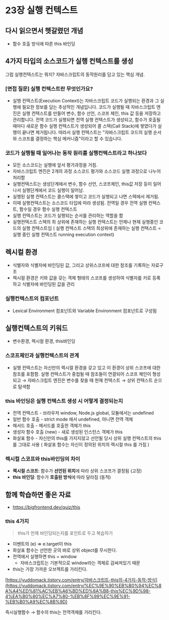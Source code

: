 # 23장 실행 컨텍스트

## 다시 읽으면서 헷갈렸던 개념
- 함수 호출 방식에 따른 this 바인딩

## 4가지 타입의 소스코드가 실행 컨텍스트를 생성
그럼 실행컨텍스트는 뭐지? 자바스크립트의 동작원리를 담고 있는 핵심 개념. 

### [면접 질문] 실행 컨텍스트란 무엇인가요?
- 실행 컨텍스트(Execution Context)는 자바스크립트 코드가 실행되는 환경과 그 실행에 필요한 정보를 담는 추상적인 개념입니다.
코드가 실행될 때 자바스크립트 엔진은 실행 컨텍스트를 만들어 변수, 함수 선언, 스코프 체인, this 값 등을 저장하고 관리합니다.
전역 코드가 실행되면 전역 실행 컨텍스트가 생성되고, 함수가 호출될 때마다 새로운 함수 실행 컨텍스트가 생성되어 콜 스택(Call Stack)에 쌓였다가 실행이 끝나면 제거됩니다.
따라서 실행 컨텍스트는 "자바스크립트 코드의 실행 순서와 스코프를 결정하는 핵심 메커니즘"이라고 할 수 있습니다.

### 코드가 실행될 때 일어나는 동작 원리를 실행컨텍스트라고 하나보다
- 모든 소스코드는 실행에 앞서 평가과정을 거침.
- 자바스크립트 엔진은 2개의 과정 소스코드 평가와 소스코드 실행 과정으로 나누어 처리함
- 실행컨텍스트는 생성단계에서 변수, 함수 선언, 스코프체인, this값 저장 등이 일어나서 실행단계에서 코드 실행이 일어남. 
- 실행된 실행 컨텍스트는 콜스택에 쌓이고 코드가 실행되고 나면 스택에서 제거됨.
- 이때 실행컨텍스트는 소스코드 타입에 따라 생성됨. 전역일 경우 전역 실행 컨텍스트, 함수일 경우 함수 실행 컨텍스트
- 실행 컨텍스트는 코드가 실행되는 순서를 관리하는 역할을 함
- 실행컨텍스트 스택의 최 상위에 존재하는 실행 컨텍스트는 언제나 현재 실행중인 코드의 실행 컨텍스트임 ( 실행 컨텍스트 스택의 최상위에 존재하는 실행 컨텍스트 = 실행 중인 실행 컨텍스트 running execution context)

## 렉시컬 환경
- 식별자와 식별자에 바인딩된 값, 그리고 상위스코프에 대한 참조를 기록하는 자료구조
- 렉시컬 환경은 키와 값을 갖는 객체 형태의 스코프를 생성하여 식별자를 키로 등록하고 식별자에 바인딩된 값을 관리

### 실행컨텍스트의 컴포넌트
- Lexical Environment 컴포넌트와 Variable Environment 컴포넌트로 구성됨

## 실행컨텍스트의 키워드
- 변수환경, 렉시컬 환경, this바인딩

### 스코프체인과 실행컨텍스트의 관계
- 실행 컨텍스트는 자신만의 렉시컬 환경을 갖고 있고 이 환경이 상위 스코프에 대한 참조를 포함함. 실행 컨텍스트가 중첩될 때 참조들이 연결되어 스코프 체인이 형성되고 → 자바스크립트 엔진은 변수를 찾을 때 현재 컨텍스트 → 상위 컨텍스트 순으로 탐색함

### this 바인딩은 실행 컨텍스트 생성 시 어떻게 결정되는지
- 전역 컨텍스트 - 브라우저 window, Node.js global, 모듈에서는 undefined
- 일반 함수 호출 - strict mode 에서 undefined, 아니면 전역 객체
- 매서드 호출 - 메서드를 호출한 객체가 this
- 생성자 함수 호출 (new) - 새로 생성된 인스턴스 객체가 this
- 화살표 함수 - 자신만의 this를 가지지않고 선언될 당시 상위 실행 컨텍스트의 this를 그대로 사용  ( 화살표 함수는 자신이 정의된 위치의 렉시컬 this 를 가짐 )

### 렉시컬 스코프와 this바인딩의 차이
 - **렉시컬 스코프**: 함수가 **선언된 위치**에 따라 상위 스코프가 결정됨 (고정)
- **this 바인딩**: 함수가 **호출된 방식**에 따라 달라짐 (동적)

## 함께 학습하면 좋은 자료
- https://bigfrontend.dev/quiz/this

### this 4가지

> this가 언제 바인딩되는지를 포인트로 두고 복습하기
> 
- 이벤트의  (e) ⇒ e.target이 this
- 화살표 함수는 선언한 곳의 바로 상위 object를 무시한다.
- 전역에서 실행하면 this = window
    - 자바스크립트는 기본적으로 window라는 객체로 감싸져있기 때문
- this는 가장 가까운 오브젝트를 가리킨다.

[https://yuddomack.tistory.com/entry/자바스크립트-this의-4가지-동작-방식](https://yuddomack.tistory.com/entry/%EC%9E%90%EB%B0%94%EC%8A%A4%ED%81%AC%EB%A6%BD%ED%8A%B8-this%EC%9D%98-4%EA%B0%80%EC%A7%80-%EB%8F%99%EC%9E%91-%EB%B0%A9%EC%8B%9D)

즉시실행함수 → 함수의 this는 전역객체를 가리킨다.